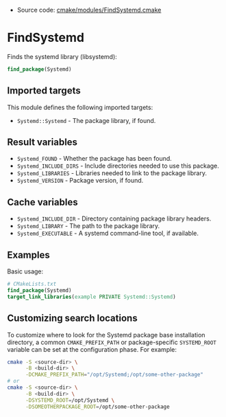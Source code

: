 <!-- This is auto-generated file. -->
* Source code: [cmake/modules/FindSystemd.cmake](https://github.com/petk/php-build-system/blob/master/cmake/cmake/modules/FindSystemd.cmake)

# FindSystemd

Finds the systemd library (libsystemd):

```cmake
find_package(Systemd)
```

## Imported targets

This module defines the following imported targets:

* `Systemd::Systemd` - The package library, if found.

## Result variables

* `Systemd_FOUND` - Whether the package has been found.
* `Systemd_INCLUDE_DIRS` - Include directories needed to use this package.
* `Systemd_LIBRARIES` - Libraries needed to link to the package library.
* `Systemd_VERSION` - Package version, if found.

## Cache variables

* `Systemd_INCLUDE_DIR` - Directory containing package library headers.
* `Systemd_LIBRARY` - The path to the package library.
* `Systemd_EXECUTABLE` - A systemd command-line tool, if available.

## Examples

Basic usage:

```cmake
# CMakeLists.txt
find_package(Systemd)
target_link_libraries(example PRIVATE Systemd::Systemd)
```

## Customizing search locations

To customize where to look for the Systemd package base
installation directory, a common `CMAKE_PREFIX_PATH` or
package-specific `SYSTEMD_ROOT` variable can be set at
the configuration phase. For example:

```sh
cmake -S <source-dir> \
      -B <build-dir> \
      -DCMAKE_PREFIX_PATH="/opt/Systemd;/opt/some-other-package"
# or
cmake -S <source-dir> \
      -B <build-dir> \
      -DSYSTEMD_ROOT=/opt/Systemd \
      -DSOMEOTHERPACKAGE_ROOT=/opt/some-other-package
```

